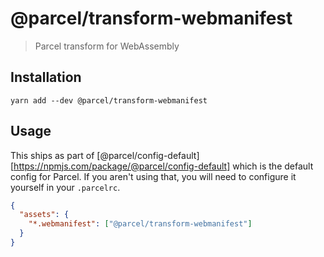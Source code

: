 # @parcel/transform-webmanifest

> Parcel transform for WebAssembly

## Installation

```
yarn add --dev @parcel/transform-webmanifest
```

## Usage

This ships as part of [@parcel/config-default][https://npmjs.com/package/@parcel/config-default]
which is the default config for Parcel. If you aren't using that, you will need
to configure it yourself in your `.parcelrc`.

```json
{
  "assets": {
    "*.webmanifest": ["@parcel/transform-webmanifest"]
  }
}
```
